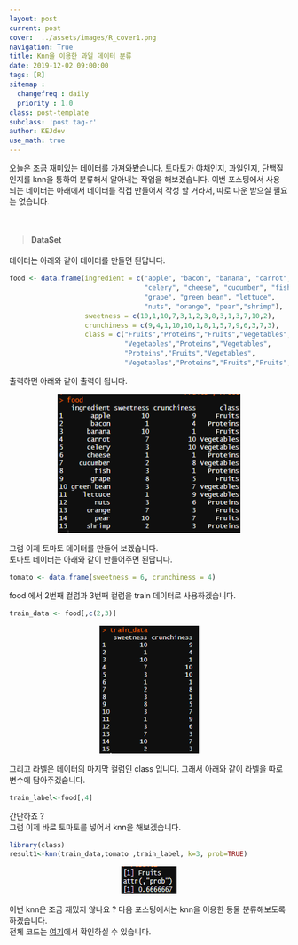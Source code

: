 ```yaml
---
layout: post
current: post
cover:  ../assets/images/R_cover1.png
navigation: True
title: Knn을 이용한 과일 데이터 분류
date: 2019-12-02 09:00:00
tags: [R]
sitemap :
  changefreq : daily
  priority : 1.0
class: post-template
subclass: 'post tag-r'
author: KEJdev
use_math: true
---  
```



오늘은 조금 재미있는 데이터를 가져와봤습니다. 토마토가 야채인지, 과일인지, 단백질인지를 knn을 통하여 분류해서 알아내는 작업을 해보겠습니다. 이번 포스팅에서 사용 되는 데이터는 아래에서 데이터를 직접 만들어서 작성 할 거라서, 따로 다운 받으실 필요는 없습니다.  

<br>  


> #### DataSet 

데이터는 아래와 같이 데이터를 만들면 된답니다.  

```r
food <- data.frame(ingredient = c("apple", "bacon", "banana", "carrot",
                                  "celery", "cheese", "cucumber", "fish",
                                  "grape", "green bean", "lettuce",
                                  "nuts", "orange", "pear","shrimp"),
                   sweetness = c(10,1,10,7,3,1,2,3,8,3,1,3,7,10,2),
                   crunchiness = c(9,4,1,10,10,1,8,1,5,7,9,6,3,7,3),
                   class = c("Fruits","Proteins","Fruits","Vegetables",
                             "Vegetables","Proteins","Vegetables",
                             "Proteins","Fruits","Vegetables",
                             "Vegetables","Proteins","Fruits","Fruits","Proteins"))
```

출력하면 아래와 같이 출력이 됩니다.  

<center><img src="../assets/images/r3.png" width="330" height="250"></center> 

그럼 이제 토마토 데이터를 만들어 보겠습니다.   
토마토 데이터는 아래와 같이 만들어주면 된답니다.  

```r
tomato <- data.frame(sweetness = 6, crunchiness = 4)
```

food 에서 2번째 컬럼과 3번째 컬럼을 train 데이터로 사용하겠습니다. 

```r
train_data <- food[,c(2,3)]
```

<center><img src="../assets/images/r4.png" width="180" height="230"></center> 

그리고 라벨은 데이터의 마지막 컬럼인 class 입니다. 그래서 아래와 같이 라벨을 따로 변수에 담아주겠습니다.  


```r
train_label<-food[,4]  
```

간단하죠 ?  
그럼 이제 바로 토마토를 넣어서 knn을 해보겠습니다.  

```r
library(class) 
result1<-knn(train_data,tomato ,train_label, k=3, prob=TRUE)
```

<center><img src="../assets/images/r5.png" width="100" height="50"></center> 

이번 knn은 조금 재밌지 않나요 ? 다음 포스팅에서는 knn을 이용한 동물 분류해보도록 하겠습니다.    
전체 코드는 [여기](https://github.com/KEJdev/R-Example)에서 확인하실 수 있습니다.  




